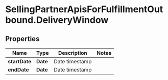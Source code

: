 # SellingPartnerApisForFulfillmentOutbound.DeliveryWindow

## Properties

Name | Type | Description | Notes
------------ | ------------- | ------------- | -------------
**startDate** | **Date** | Date timestamp | 
**endDate** | **Date** | Date timestamp | 


